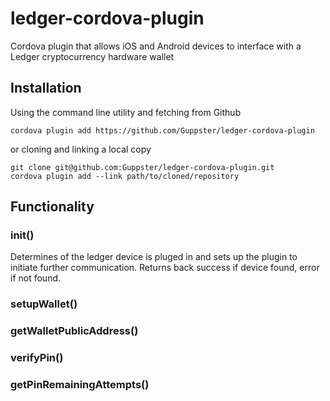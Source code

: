 # ledger-cordova-plugin
Cordova plugin that allows iOS and Android devices to interface with a Ledger cryptocurrency hardware wallet

## Installation
Using the command line utility and fetching from Github
```
cordova plugin add https://github.com/Guppster/ledger-cordova-plugin
```

or cloning and linking a local copy
```
git clone git@github.com:Guppster/ledger-cordova-plugin.git
cordova plugin add --link path/to/cloned/repository
```

## Functionality

### init()
Determines of the ledger device is pluged in and sets up the plugin to initiate further communication. 
Returns back success if device found, error if not found.

### setupWallet()

### getWalletPublicAddress()

### verifyPin()

### getPinRemainingAttempts()



